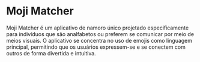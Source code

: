 # Moji Matcher

Moji Matcher é um aplicativo de namoro único projetado especificamente para indivíduos que são analfabetos ou preferem se comunicar por meio de meios visuais. O aplicativo se concentra no uso de emojis como linguagem principal, permitindo que os usuários expressem-se e se conectem com outros de forma divertida e intuitiva.